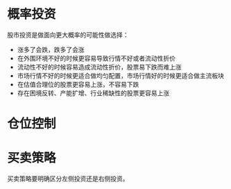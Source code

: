 # 概率投资

股市投资是做面向更大概率的可能性做选择：

- 涨多了会跌，跌多了会涨
- 在外围环境不好的时候更容易导致行情不好或者流动性折价
- 流动性不好的时候容易造成流动性折价，股票易下跌而难上涨
- 市场行情不好的时候更适合做均匀配置，市场行情好的时候更适合做主流板块
- 在估值合理位的股票更容易上涨，不容易下跌
- 存在困境反转、产能扩增、行业稀缺性的股票更容易上涨

# 仓位控制



# 买卖策略

买卖策略要明确区分左侧投资还是右侧投资。

